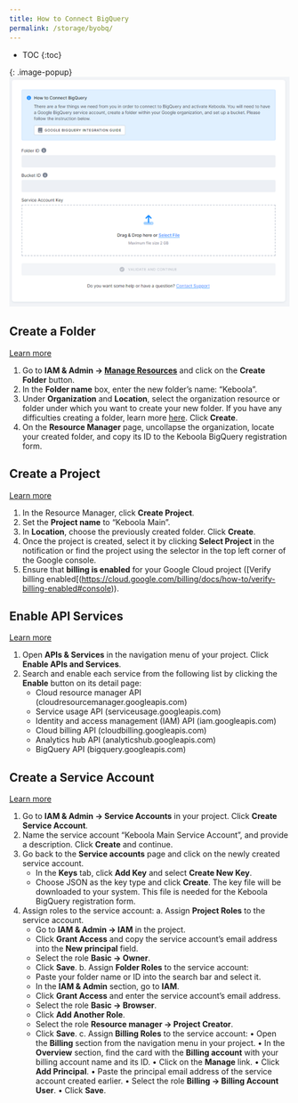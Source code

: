 ```yaml
---
title: How to Connect BigQuery
permalink: /storage/byobq/
---
```


* TOC
{:toc}


{: .image-popup}
![How to connect BigQuery](/storage/byobq/pic.png)

## Create a Folder 
[Learn more](https://cloud.google.com/resource-manager/docs/creating-managing-folders)

1.	Go to **IAM & Admin -> [Manage Resources](https://console.cloud.google.com/cloud-resource-manager)** and click on the **Create Folder** button.
2.	In the **Folder name** box, enter the new folder’s name: “Keboola”.
3.	Under **Organization** and **Location**, select the organization resource or folder under which you want to create your new folder. If you have any difficulties creating a folder, learn more [here](https://cloud.google.com/resource-manager/docs/creating-managing-folders#folder-permissions). Click **Create**.
4.	On the **Resource Manager** page, uncollapse the organization, locate your created folder, and copy its ID to the Keboola BigQuery registration form.

## Create a Project 
[Learn more](https://cloud.google.com/resource-manager/docs/creating-managing-folders)

1.	In the Resource Manager, click **Create Project**.
2.	Set the **Project name** to “Keboola Main”.
3.	In **Location**, choose the previously created folder. Click **Create**.
4.	Once the project is created, select it by clicking **Select Project** in the notification or find the project using the selector in the top left corner of the Google console.
5.	Ensure that **billing is enabled** for your Google Cloud project ([Verify billing enabled[(https://cloud.google.com/billing/docs/how-to/verify-billing-enabled#console)).

## Enable API Services 
[Learn more](https://cloud.google.com/endpoints/docs/openapi/enable-api#enabling_an_api)

1.	Open **APIs & Services** in the navigation menu of your project. Click **Enable APIs and Services**.
2.	Search and enable each service from the following list by clicking the **Enable** button on its detail page:
    - Cloud resource manager API (cloudresourcemanager.googleapis.com)
    - Service usage API (serviceusage.googleapis.com)
    - Identity and access management (IAM) API (iam.googleapis.com)
    - Cloud billing API (cloudbilling.googleapis.com)
    - Analytics hub API (analyticshub.googleapis.com)
    - BigQuery API (bigquery.googleapis.com)

## Create a Service Account 
[Learn more](https://cloud.google.com/iam/docs/service-accounts-create#creating)

1.	Go to **IAM & Admin -> Service Accounts** in your project. Click **Create Service Account**. 
2.	Name the service account “Keboola Main Service Account”, and provide a description. Click **Create** and continue.
3.	Go back to the **Service accounts** page and click on the newly created service account.
    - In the **Keys** tab, click **Add Key** and select **Create New Key**.
    - Choose JSON as the key type and click **Create**. The key file will be downloaded to your system. This file is needed for the Keboola BigQuery registration form.
4.	Assign roles to the service account:
  a.	Assign **Project Roles** to the service account.
    - Go to **IAM & Admin -> IAM** in the project.
    - Click **Grant Access** and copy the service account’s email address into the **New principal** field.
    - Select the role **Basic -> Owner**.
    - Click **Save**.
  b.	Assign **Folder Roles** to the service account:
    - Paste your folder name or ID into the search bar and select it.
    - In the **IAM & Admin** section, go to **IAM**.
    - Click **Grant Access** and enter the service account’s email address.
    - Select the role **Basic -> Browser**.
    - Click **Add Another Role**.
    - Select the role **Resource manager -> Project Creator**.
    - Click **Save**.
c.	Assign **Billing Roles** to the service account:
•	Open the **Billing** section from the navigation menu in your project.
•	In the **Overview** section, find the card with the **Billing account** with your billing account name and its ID.
•	Click on the **Manage** link.
•	Click **Add Principal**.
•	Paste the principal email address of the service account created earlier.
•	Select the role **Billing → Billing Account User**.
•	Click **Save**.

